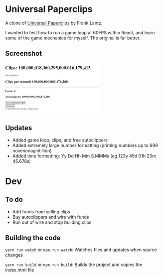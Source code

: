 # Universal Paperclips

A clone of [Universal Paperclips](https://www.decisionproblem.com/paperclips/) by Frank Lantz.

I wanted to test how to run a game loop at 60FPS within React, and learn some of the game mechanics for myself. The original is far better.

## Screenshot

![Screenshot](screenshot.png)

## Updates

- Added game loop, clips, and free autoclippers
- Added extremely large number formatting (printing numbers up to 999 novenonagintillion)
- Added time formatting: Yy Dd Hh Mm S.MMMs (eg 123y 45d 01h 23m 45.678s)

# Dev

## To do

- Add funds from selling clips
- Buy autoclippers and wire with funds
- Run out of wire and stop building clips

## Building the code

`yarn run watch` or `npm run watch`: Watches files and updates when source changes

`yarn run build` or `npm run build`: Builds the project and copies the index.html file